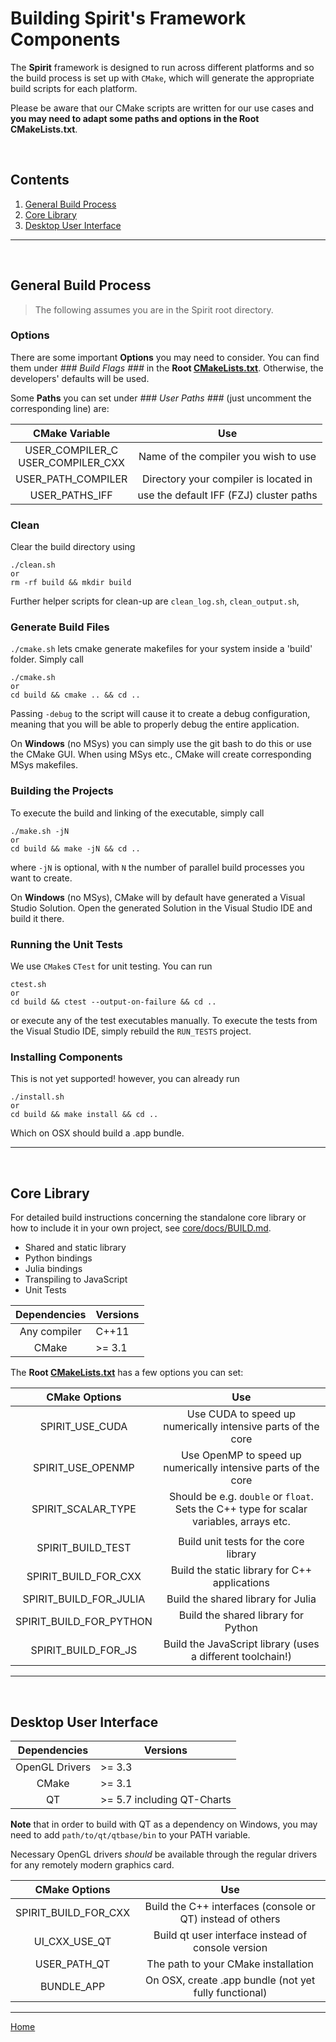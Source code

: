 Building Spirit's Framework Components
======================================

The **Spirit** framework is designed to run across different platforms
and so the build process is set up with `CMake`, which will generate
the appropriate build scripts for each platform.

Please be aware that our CMake scripts are written for our use cases and
**you may need to adapt some paths and options in the Root CMakeLists.txt**.



&nbsp;



Contents
--------

1. [General Build Process](#Build)
2. [Core Library](#Core)
4. [Desktop User Interface](#QT)

---------------------------------------------



&nbsp;



General Build Process <a name="Build"></a>
---------------------------------------------

>The following assumes you are in the Spirit root directory.

### Options
There are some important **Options** you may need to consider.
You can find them under *### Build Flags ###* in the **Root [CMakeLists.txt](../CMakeLists.txt)**.
Otherwise, the developers' defaults will be used.

Some **Paths** you can set under *### User Paths ###* (just uncomment the corresponding line) are:

| CMake Variable                         | Use |
| :------------------------------------: | :-: |
| USER_COMPILER_C<br />USER_COMPILER_CXX | Name of the compiler you wish to use    |
| USER_PATH_COMPILER                     | Directory your compiler is located in   |
| USER_PATHS_IFF                         | use the default IFF (FZJ) cluster paths |

### Clean
Clear the build directory using

	./clean.sh
	or
	rm -rf build && mkdir build

Further helper scripts for clean-up are `clean_log.sh`, `clean_output.sh`, 
	
### Generate Build Files
`./cmake.sh` lets cmake generate makefiles for your system inside a 'build' folder.
Simply call

	./cmake.sh
	or
	cd build && cmake .. && cd ..

Passing `-debug` to the script will cause it to create a debug configuration,
meaning that you will be able to properly debug the entire application.	

On **Windows** (no MSys) you can simply use the git bash to do this or use the CMake GUI.
When using MSys etc., CMake will create corresponding MSys makefiles.

### Building the Projects
To execute the build and linking of the executable, simply call

	./make.sh -jN
	or
	cd build && make -jN && cd ..

where `-jN` is optional, with `N` the number of parallel build processes you want to create.

On **Windows** (no MSys), CMake will by default have generated a Visual Studio Solution.
Open the generated Solution in the Visual Studio IDE and build it there.

### Running the Unit Tests
We use `CMake`s `CTest` for unit testing. You can run

	ctest.sh
	or
	cd build && ctest --output-on-failure && cd ..

or execute any of the test executables manually.
To execute the tests from the Visual Studio IDE, simply rebuild the `RUN_TESTS` project.


### Installing Components

This is not yet supported! however, you can already run

	./install.sh
	or
	cd build && make install && cd ..

Which on OSX should build a .app bundle.

---------------------------------------------



&nbsp;



Core Library <a name="Core"></a>
---------------------------------------------

For detailed build instructions concerning the standalone core library
or how to include it in your own project, see [core/docs/BUILD.md](../core/docs/BUILD.md).

- Shared and static library
- Python bindings
- Julia bindings
- Transpiling to JavaScript
- Unit Tests

| Dependencies | Versions |
| :----------: | -------- |
| Any compiler | C++11    |
| CMake        | >= 3.1   |

The **Root [CMakeLists.txt](../CMakeLists.txt)** has a few options you can set:

|  CMake Options          | Use |
| :---------------------: | :-: |
| SPIRIT_USE_CUDA         | Use CUDA to speed up numerically intensive parts of the core |
| SPIRIT_USE_OPENMP       | Use OpenMP to speed up numerically intensive parts of the core |
| SPIRIT_SCALAR_TYPE      | Should be e.g. `double` or `float`. Sets the C++ type for scalar variables, arrays etc. |
|  | |
| SPIRIT_BUILD_TEST       | Build unit tests for the core library |
| SPIRIT_BUILD_FOR_CXX    | Build the static library for C++ applications |
| SPIRIT_BUILD_FOR_JULIA  | Build the shared library for Julia |
| SPIRIT_BUILD_FOR_PYTHON | Build the shared library for Python |
| SPIRIT_BUILD_FOR_JS     | Build the JavaScript library (uses a different toolchain!) |

---------------------------------------------



&nbsp;



Desktop User Interface <a name="QT"></a>
---------------------------------------------

|  Dependencies  | Versions |
| :------------: | -------- |
| OpenGL Drivers | >= 3.3   |
| CMake          | >= 3.1   |
| QT             | >= 5.7 including QT-Charts |

**Note** that in order to build with QT as a dependency on Windows, you may need to add
`path/to/qt/qtbase/bin` to your PATH variable.

Necessary OpenGL drivers *should* be available through the regular drivers for any
remotely modern graphics card.

|  CMake Options       | Use |
| :------------------: | :-: |
| SPIRIT_BUILD_FOR_CXX | Build the C++ interfaces (console or QT) instead of others |
| UI_CXX_USE_QT        | Build qt user interface instead of console version |
| USER_PATH_QT         | The path to your CMake installation |
| BUNDLE_APP           | On OSX, create .app bundle (not yet fully functional) |



---

[Home](Readme.md)